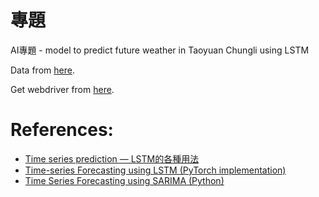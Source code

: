 # 專題
AI專題 - model to predict future weather in Taoyuan Chungli using LSTM

Data from [here](https://codis.cwa.gov.tw/StationData).

Get webdriver from [here](https://developer.microsoft.com/en-us/microsoft-edge/tools/webdriver/?form=MA13LH).

# References:
* [Time series prediction — LSTM的各種用法](https://peaceful0907.medium.com/time-series-prediction-lstm%E7%9A%84%E5%90%84%E7%A8%AE%E7%94%A8%E6%B3%95-ed36f0370204)
* [Time-series Forecasting using LSTM (PyTorch implementation)](https://medium.com/@ozdogar/time-series-forecasting-using-lstm-pytorch-implementation-86169d74942e)
* [Time Series Forecasting using SARIMA (Python)](https://medium.com/@ozdogar/time-series-forecasting-using-sarima-python-8db28f1d8cfc)
